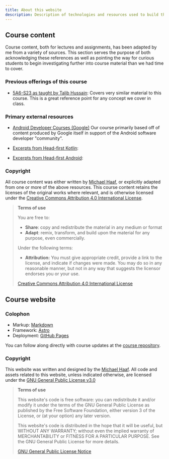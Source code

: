 ```yaml
---
title: About this website
description: Description of technologies and resources used to build this website. Acknowledgements, copyright, terms of use, etc. can be found on this page.
---
```


## Course content

Course content, both for lectures and assignments, has been adapted by me from a variety of sources. This section serves the purpose of both acknowledging these references as well as pointing the way for curious students to begin investigating further into course material than we had time to cover.

### Previous offerings of this course

- [5A6-S23 as taught by Talib Hussain](/resources/archive-s23/lectures/01-intro-to-kotlin/): Covers very similar material to this course. This is a great reference point for any concept we cover in class. 

### Primary external resources

- [Android Developer Courses (Google)](https://developer.android.com/courses) Our course primarily based off of content produced by Google itself in support of the Android software developer "community".

- [Excerpts from Head-first Kotlin](#):

- [Excerpts from Head-first Android](#):

### Copyright

All course content was either written by [Michael Haaf](https://github.com/michaelhaaf), or explicitly adapted from one or more of the above resources. This course content retains the licenses of the original works where relevant, and is otherwise licensed under the [Creative Commons Attribution 4.0 International License](https://creativecommons.org/licenses/by/4.0/).

> **Terms of use**
>
> You are free to:
>
>   - **Share**: copy and redistribute the material in any medium or format
>   - **Adapt**: remix, transform, and build upon the material for any purpose, even commercially.
>
> Under the following terms:
>
>  - **Attribution:** You must give appropriate credit, provide a link to the license, and indicate if changes were made. You may do so in any reasonable manner, but not in any way that suggests the licensor endorses you or your use.
>
> [Creative Commons Attribution 4.0 International License](https://creativecommons.org/licenses/by/4.0/)

## Course website

### Colophon

- Markup: [Markdown](#)
- Framework: [Astro](#)
- Deployment: [GitHub Pages](https://pages.github.com/)

You can follow along directly with course updates at the [course repository](https://github.com/michaelhaaf/2W6-W23).

### Copyright

This website was written and designed by the [Michael Haaf](https://github.com/michaelhaaf). All code and assets related to this website, unless indicated otherwise, are licensed under the [GNU General Public License v3.0](https://github.com/michaelhaaf/2W6-W23/blob/main/LICENSE)

> **Terms of use**
>
> This website's code is free software: you can redistribute it and/or modify it under the terms of the GNU General Public License as published by the Free Software Foundation, either version 3 of the License, or (at your option) any later version.
>
> This website's code is distributed in the hope that it will be useful, but WITHOUT ANY WARRANTY; without even the implied warranty of MERCHANTABILITY or FITNESS FOR A PARTICULAR PURPOSE. See the GNU General Public License for more details.
>
>   [GNU General Public License Notice](https://www.gnu.org/licenses/gpl-howto.html)
